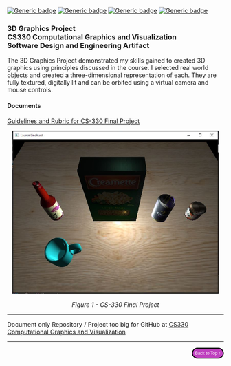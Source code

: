 
[![Generic badge](https://img.shields.io/badge/IDE-Visual_Studio-magenta.svg)](https://visualstudio.microsoft.com) [![Generic badge](https://img.shields.io/badge/language-C++-cyan.svg)](https://cplusplus.com/) [![Generic badge](https://img.shields.io/badge/libraries-OpenGL_API-purple.svg)](https://opengl.org) [![Generic badge](https://img.shields.io/badge/tools-Blender-red.svg)](https://blender.org)

### 3D Graphics Project<br/>CS330 Computational Graphics and Visualization<br/>Software Design and Engineering Artifact



The 3D Graphics Project demonstrated my skills gained to created 3D graphics using principles discussed in the course. I selected real world objects and created a three-dimensional representation of each. They are fully textured, digitally lit and can be orbited using a virtual camera and mouse controls. 

#### Documents
<a href="https://github.com/lo-rose/ePortfolio/main/enhancement/CS340/rubric330.pdf" target="_blank">Guidelines and Rubric for CS-330 Final Project</a>


    
<div style="text-align: center;">
    <img src="include/images/enhancementone.JPG" width="480px" title="CS330 Project" />
    <p><em>Figure 1 - CS-330 Final Project</em></p>
    
</div>



---

Document only Repository / Project too big for GitHub at [CS330 Computational Graphics and Visualization](https://github.com/lo-rose/ePortfolio/main/enhancement/CS330 "3D Graphics Project- Repository")

---

<div style="text-align: right;">
    <a href="#">
        <button style="font-size: 10px; font-weight: 500; background: #BF40BF; color: #ffffff; border-radius: 50px; border-style: solid; border-color: #00000; padding: 5px 5px;">Back to Top &#8593;</button>
    </a>
</div>
